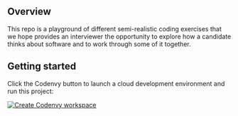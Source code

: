 ## Overview

This repo is a playground of different semi-realistic coding exercises that we hope provides an interviewer the opportunity to explore how a candidate thinks about software and to work through some of it together.

## Getting started

Click the Codenvy button to launch a cloud development environment and run this project:

[![Create Codenvy workspace](https://codenvy.io/factory/resources/codenvy-contribute.svg)](http://codenvy.io/f?url=https://github.com/minted/interview-playground)

